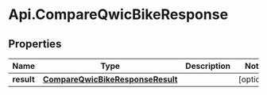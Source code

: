 # Api.CompareQwicBikeResponse

## Properties

Name | Type | Description | Notes
------------ | ------------- | ------------- | -------------
**result** | [**CompareQwicBikeResponseResult**](CompareQwicBikeResponseResult.md) |  | [optional] 


